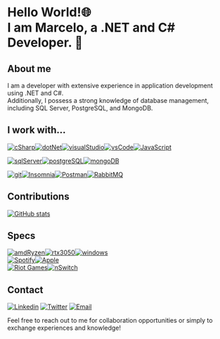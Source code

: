 # Hello World!🌐 <br> I am Marcelo, a .NET and C# Developer. 🚀

## About me
I am a developer with extensive experience in application development using .NET and C#.<br> 
Additionally, I possess a strong knowledge of database management, including SQL Server, PostgreSQL, and MongoDB.

## I work with...
[![cSharp](https://img.shields.io/badge/CSharp-239120?style=for-the-badge&logo=c-sharp&logoColor=white)]()[![dotNet](https://img.shields.io/badge/.NET-5C2D91?style=for-the-badge&logo=.net&logoColor=white)]()[![visualStudio](https://img.shields.io/badge/Visual_Studio-5C2D91?style=for-the-badge&logo=visual%20studio&logoColor=white)]()[![vsCode](https://img.shields.io/badge/Visual_Studio_Code-0078D4?style=for-the-badge&logo=visual%20studio%20code&logoColor=white)]()[![JavaScript](https://img.shields.io/badge/javascript-%23323330.svg?style=for-the-badge&logo=javascript&logoColor=%23F7DF1E)]()

[![sqlServer](https://img.shields.io/badge/SQL%20Server-CC2927?style=for-the-badge&logo=microsoft%20sql%20server&logoColor=white)]()[![postgreSQL](https://img.shields.io/badge/PostgreSQL-316192?style=for-the-badge&logo=postgresql&logoColor=white)]()[![mongoDB](https://img.shields.io/badge/MongoDB-4EA94B?style=for-the-badge&logo=mongodb&logoColor=white)]()

[![git](https://img.shields.io/badge/GIT-E44C30?style=for-the-badge&logo=git&logoColor=white)]()[![Insomnia](https://img.shields.io/badge/Insomnia-black?style=for-the-badge&logo=insomnia&logoColor=5849BE)]()[![Postman](https://img.shields.io/badge/Postman-FF6C37?style=for-the-badge&logo=postman&logoColor=white)]()[![RabbitMQ](https://img.shields.io/badge/Rabbitmq-FF6600?style=for-the-badge&logo=rabbitmq&logoColor=white)]()

## Contributions
[![GitHub stats](https://github-readme-stats.vercel.app/api?username=mllacerda&hide_border=true&rank_icon=github&theme=nord)]()

## Specs
[![amdRyzen](https://img.shields.io/badge/AMD-Ryzen_5_5600H-ED1C24?style=for-the-badge&logo=amd&logoColor=white)]()[![rtx3050](https://img.shields.io/badge/NVIDIA-RTX3050-76B900?style=for-the-badge&logo=nvidia&logoColor=white)]()[![windows](https://img.shields.io/badge/Windows-0078D6?style=for-the-badge&logo=windows&logoColor=white)]()<br>
[![Spotify](https://img.shields.io/badge/Spotify-1ED760?style=for-the-badge&logo=spotify&logoColor=white)](https://open.spotify.com/playlist/37i9dQZF1DZ06evO2iBPiw)[![Apple](https://img.shields.io/badge/Apple-%23000000.svg?style=for-the-badge&logo=apple&logoColor=white)]()<br>
[![Riot Games](https://img.shields.io/badge/riotgames-D32936.svg?style=for-the-badge&logo=riotgames&logoColor=white)]()[![nSwitch](https://img.shields.io/badge/Nintendo_Switch-E60012?style=for-the-badge&logo=nintendo-switch&logoColor=white)]()

## Contact
[![Linkedin](https://img.shields.io/badge/LinkedIn-0077B5?style=for-the-badge&logo=linkedin&logoColor=white)](https://www.linkedin.com/in/mllacerda/)
[![Twitter](https://img.shields.io/badge/Twitter-1DA1F2?style=for-the-badge&logo=twitter&logoColor=white)](https://twitter.com/m_llacerda)
[![Email](https://img.shields.io/badge/Email-0078D4?style=for-the-badge&logo=microsoft-outlook&logoColor=white)](mailto:m.lacerda@outlook.com)

Feel free to reach out to me for collaboration opportunities or simply to exchange experiences and knowledge!
